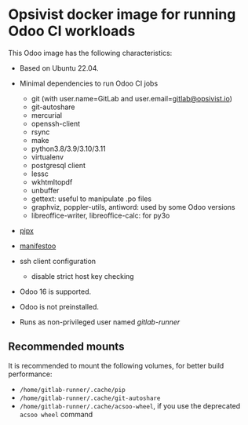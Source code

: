 # Opsivist docker image for running Odoo CI workloads

This Odoo image has the following characteristics:

- Based on Ubuntu 22.04.
- Minimal dependencies to run Odoo CI jobs

  - git (with user.name=GitLab and user.email=gitlab@opsivist.io)
  - git-autoshare
  - mercurial
  - openssh-client
  - rsync
  - make
  - python3.8/3.9/3.10/3.11
  - virtualenv
  - postgresql client
  - lessc
  - wkhtmltopdf
  - unbuffer
  - gettext: useful to manipulate .po files
  - graphviz, poppler-utils, antiword: used by some Odoo versions
  - libreoffice-writer, libreoffice-calc: for py3o

- [pipx](https://pypi.org/project:pipx>)
- [manifestoo](https://pypi.org/project/manifestoo>)
- ssh client configuration

  - disable strict host key checking

- Odoo 16 is supported.
- Odoo is not preinstalled.
- Runs as non-privileged user named _gitlab-runner_

## Recommended mounts

It is recommended to mount the following volumes, for better build performance:

- ```/home/gitlab-runner/.cache/pip```
- ```/home/gitlab-runner/.cache/git-autoshare```
- ```/home/gitlab-runner/.cache/acsoo-wheel```, if you use the deprecated ```acsoo wheel``` command
